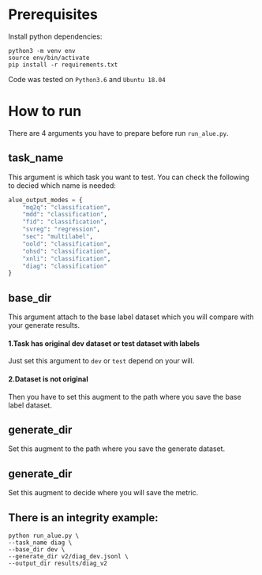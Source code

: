 # Prerequisites
Install python dependencies:

```
python3 -m venv env
source env/bin/activate
pip install -r requirements.txt
```

Code was tested on `Python3.6` and `Ubuntu 18.04`

# How to run
There are 4 arguments you have to prepare before run `run_alue.py`.    

## task_name
This argument is which task you want to test.  You can check the following to decied which name is needed:
```python
alue_output_modes = {
    "mq2q": "classification",
    "mdd": "classification",
    "fid": "classification",
    "svreg": "regression",
    "sec": "multilabel",
    "oold": "classification",
    "ohsd": "classification",
    "xnli": "classification",
    "diag": "classification"
}
```
## base_dir
This argument attach to the base label dataset which you will compare with your generate results.  

#### 1.Task has original dev dataset or test dataset with labels
 Just set this argument to `dev` or `test` depend on your will.  

#### 2.Dataset is not original
Then you have to set this augment to the path where you save the base label dataset.    

## generate_dir
Set this augment to the path where you save the generate dataset.  
## generate_dir
Set this augment to decide where you will save the metric.
## There is an integrity example:  
```dos
python run_alue.py \
--task_name diag \
--base_dir dev \
--generate_dir v2/diag_dev.jsonl \
--output_dir results/diag_v2
```
    
